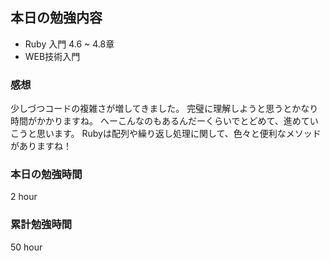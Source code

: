 ## 本日の勉強内容

- Ruby 入門 4.6 ~ 4.8章
- WEB技術入門 

### 感想

少しづつコードの複雑さが増してきました。
完璧に理解しようと思うとかなり時間がかかりますね。
へーこんなのもあるんだーくらいでとどめて、進めていこうと思います。
Rubyは配列や繰り返し処理に関して、色々と便利なメソッドがありますね！

### 本日の勉強時間

2 hour

### 累計勉強時間

50 hour